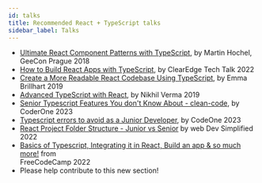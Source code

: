 ```yaml
---
id: talks
title: Recommended React + TypeScript talks
sidebar_label: Talks
---
```


- [Ultimate React Component Patterns with TypeScript](https://www.youtube.com/watch?v=_PBQ3if6Fmg), by Martin Hochel, GeeCon Prague 2018
- [How to Build React Apps with TypeScript](https://youtu.be/LJzGGmu5APA?si=YNzy7T_8yj7TuXxS), by ClearEdge Tech Talk 2022
- [Create a More Readable React Codebase Using TypeScript](https://youtu.be/nkJbGgieALI?si=IFZZIMEiXz7AsiBv), by Emma Brillhart 2019
- [Advanced TypeScript with React](https://youtu.be/zQfD4ZxxyKA?si=FmrgOq667svX6C9O), by Nikhil Verma 2019
- [Senior Typescript Features You don't Know About - clean-code](https://www.youtube.com/watch?v=Y4u97vJqmhM), by CoderOne 2023
- [Typescript errors to avoid as a Junior Developer](https://youtu.be/ZCllX1p763U?si=AKMZPahQrPpzG20r), by CodeOne 2023
- [React Project Folder Structure - Junior vs Senior](https://youtu.be/UUga4-z7b6s?si=uWdtsdAY38MfDDcv) by web Dev Simplified 2022
- [Basics of Typescript, Integrating it in React, Build an app & so much more!](https://youtu.be/FJDVKeh7RJI?si=445E8eYdetAYVaUm) from  
   FreeCodeCamp 2022
- Please help contribute to this new section!
